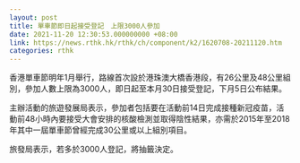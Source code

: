 ```yaml
---
layout: post
title: 單車節即日起接受登記　上限3000人參加
date: 2021-11-20 12:30:53.000000000 +08:00
link: https://news.rthk.hk/rthk/ch/component/k2/1620708-20211120.htm
categories: rthk
---
```


香港單車節明年1月舉行，路線首次設於港珠澳大橋香港段，有26公里及48公里組別，參加人數上限為3000人，即日起至本月30日接受登記，下月5日公布結果。

主辦活動的旅遊發展局表示，參加者包括要在活動前14日完成接種新冠疫苗，活動前48小時內要接受大會安排的核酸檢測並取得陰性結果，亦需於2015年至2018年其中一屆單車節曾經完成30公里或以上組別項目。

旅發局表示，若多於3000人登記，將抽籤決定。
